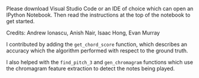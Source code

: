 Please download Visual Studio Code or an IDE of choice which can open an IPython Notebook. Then read the instructions at the top of the notebook to get started.

Credits: Andrew Ionascu, Anish Nair, Isaac Hong, Evan Murray

I contributed by adding the `get_chord_score` function, which describes an accuracy which the algorithm performed with respect to the ground truth.

I also helped with the `find_pitch_3` and `gen_chromagram` functions which use the chromagram feature extraction to detect the notes being played.